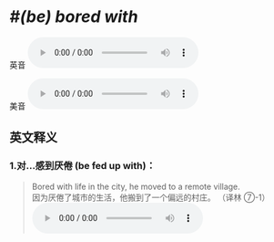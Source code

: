 # ***\#(be) bored with*** 
英音
<audio src="./media/be bored with1_AAC.aac" controls="controls"></audio>

美音
<audio src="./media/be bored with2_AAC.aac" controls="controls"></audio>



  

英文释义
---
### 1.**对…感到厌倦 (be fed up with)：**  

 > Bored with life in the city, he moved to a remote village.  
 > 因为厌倦了城市的生活，他搬到了一个偏远的村庄。  （译林 ⑦-1）  
<audio src="./media/Bored with life in the city, he moved to a remote_AAC.aac" controls="controls"></audio>


